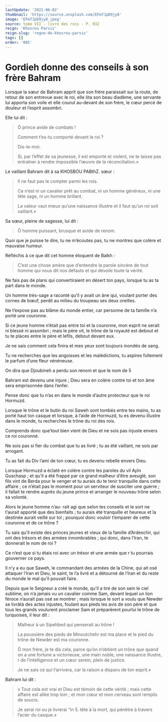 ```yaml
---
lastUpdate: '2021-06-02'
thumbnail: 'https://source.unsplash.com/EFm7JpD9jy8'
image: 'EFm7JpD9jy8.jpeg'
source: tome VII - livre des rois - P. 032
reign: 'Khosrou Parviz'
reign-slug: 'regne-de-khosrou-parviz'
tags: []
order: '005'
---
```


# Gordieh donne des conseils à son frère Bahram

Lorsque la sœur de Bahram apprit que son frère paraissait sur la route, de retour de son entrevue avec le roi, elle ôta son beau diadème, une servante lui apporta son voile et elle courut au-devant de son frère, le cœur percé de douleur et l’esprit assombri.

Elle lui dit :

> Ô prince avide de combats !
>
> Comment t’es-tu comporté devant le roi ?
>
> Dis-le-moi.
>
> Si, par l’effet de sa jeunesse, il est emporté et violent, ne te laisse pas entraîner à rendre impossible l’œuvre de la réconciliation.»

Le vaillant Bahram dit à sa KHOSBOU PABthZ. sœur :

> Il ne faut pas le compter parmi les rois.
>
> Ce n’est ni un cavalier prêt au combat, ni un homme généreux, ni une tête sage, ni un homme brillant.
>
> La valeur vaut mieux qu’une naissance illustre et il faut qu’un roi soit vaillant.»

Sa sœur, pleine de sagesse, lui dit :

> Ô homme puissant, brusque et avide de renom.

Quoi que je puisse te dire, tu ne m’écoutes pas, tu ne montres que colère et mauvaise humeur.

Réfléchis à ce que dit cet homme éloquent de Balkh :

> C’est une chose amère que d’entendre la parole sincère de tout homme qui nous dit nos défauts et qui dévoile toute la vérité.

Ne fais pas de plans qui convertiraient en désert ton pays, lorsque tu as ta part dans le monde.

Un homme très-sage a raconté qu’il y avait un âne qui, voulant porter des cornes de bœuf, perdit au milieu du troupeau ses deux oreilles.

Ne t’expose pas au blâme du monde entier, car personne de ta famille n’a porté une couronne.

Si ce jeune homme n’était pas entre toi et la couronne, mon esprit ne serait ni blessé ni assombri ; mais le père vit, le trône de la royauté est debout et tu te places entre le père et lefils, debout devant eux.

Je ne sais comment cela finira et mes yeux sont toujours inondés de sang.

Tu ne recherches que les angoisses et les malédictions, tu aspires follement le parfum d’une fleur vénéneuse.

On dira que Djoubineh a perdu son renom et que le nom de
5

Bahram est devenu une injure ; Dieu sera en colère contre toi et ton âme sera emprisonnée dans l’enfer.

Pense donc que tu n’as en dans le monde d’autre protecteur que le roi Hormuzd.

Lorsque le trône et le butin du roi Saweh sont tombés entre tes mains, tu as porté haut ton casque et lorsque, à l’aide de Hormuzd, tu es devenu illustre dans le monde, tu recherches le trône du roi des rois.

Comprends donc que’tout bien vient de Dieu et ne sois pas injuste envers ce roi couronné.

Ne sois pas si fier du combat que tu as livré ; tu as été vaillant, ne sois par arrogant.

Tu as fait du Div l’ami de ton cœur, tu es devenu rebelle envers Dieu.

Lorsque Hormuzd a éclaté en colère contre les paroles du vil Ayïn Guschasp ; et qu’il a été frappé par ce grand malheur d’être aveuglé, son fils vint de Berda pour le venger et tu aurais du te tenir tranquille dans cette affaire ; ce n’était pas le moment pour un serviteur de susciter une guerre ; il fallait te rendre auprès du jeune prince et arranger le nouveau trône selon sa volonté.

Alors le jeune homme n’au-
rait agi que selon tes conseils et le sort ne t’aurait apporté que des bienfaits ; tu aurais été tranquille et heureux et la destinée aurait veillé sur toi ; pourquoi donc vouloir t’emparer de cette couronne et de ce trône ?

Tu sais qu’il existe des princes jeunes et vieux de la famille d’Ardeschir, qui ont des trésors et des armées innombrables ; qui donc, dans l’Iran, te donnerait le nom de roi ?

Ce n’est que si tu étais roi avec un trésor et une armée que r tu pourrais gouverner ce pays.

Il n’y a eu que Saweh, le commandant des armées de la Chine, qui ait osé attaquer l’Iran et Dieu, le saint, te l’a livré et a détourné de l’Iran et du reste du monde le mal qu’il pouvait faire.

Depuis que le Seigneur a créé le monde, qu’il a tiré de son sein le ciel sublime, on n’a jamais vu un cavalier comme Sam, devant lequel un lion féroce n’aurait pas osé se montrer ; mais lorsque le sort a voulu que Newder se livrâtà des actes injustes, foulant aux pieds les avis de son père et que tous les grands voulurent proclamer Sam et préparèrent pourlui le trône de turquoises, il leur dit :

> Malheur à un Sipehbed qui penserait au trône !
>
> La poussière des pieds de Minoutchehr est ma place et le pied du trône de Newder est ma couronne.
>
> Ô mon frère, je te dis cela, parce qu’on n’obtient un trône que quand on a une fortune a victorieuse, une main noble, une naissance illustre, r de l’intelligence et un cœur serein, plein de justice.
>
> Je ne sais ce qui t’arrivera, car la raison a disparu de ton esprit.»

Bahram lui dit :

> v Tout cela est vrai et Dieu est témoin de cette vérité ; mais cette affaire est allée trop loin ; et mon cœur et mon cerveau sonl remplis de soucis.
>
> Je serai roi ou je livrerai "in 5. tête à la mort, qui pénètre à travers l’acier du casque.»
